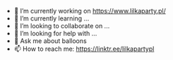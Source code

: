 - 🔭 I’m currently working on https://www.lilkaparty.pl/
- 🌱 I’m currently learning ...
- 👯 I’m looking to collaborate on ...
- 🤔 I’m looking for help with ...
- 💬 Ask me about balloons
- 📫 How to reach me: https://linktr.ee/lilkapartypl

<!--
**lilkaparty/lilkaparty** is a ✨ _special_ ✨ repository because its `README.md` (this file) appears on your GitHub profile.

Here are some ideas to get you started:

- 🔭 I’m currently working on https://www.lilkaparty.pl/
- 🌱 I’m currently learning ...
- 👯 I’m looking to collaborate on ...
- 🤔 I’m looking for help with ...
- 💬 Ask me about balloons
- 📫 How to reach me: https://linktr.ee/lilkapartypl
- 😄 Pronouns: ...
- ⚡ Fun fact: ...
-->
